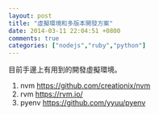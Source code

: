 ```yaml
---
layout: post
title: "虛擬環境和多版本開發方案"
date: 2014-03-11 22:04:51 +0800
comments: true
categories: ["nodejs","ruby","python"]
---
```


目前手邊上有用到的開發虛擬環境。  


<!-- more -->

1. nvm https://github.com/creationix/nvm
2. rvm https://rvm.io/
3. pyenv https://github.com/yyuu/pyenv